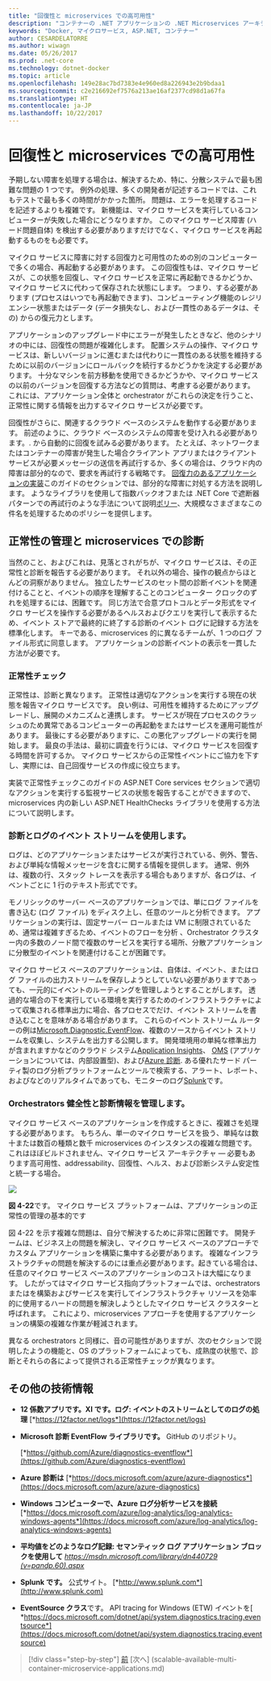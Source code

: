 ```yaml
---
title: "回復性と microservices での高可用性"
description: "コンテナーの .NET アプリケーションの .NET Microservices アーキテクチャ |回復性と microservices での高可用性"
keywords: "Docker, マイクロサービス, ASP.NET, コンテナー"
author: CESARDELATORRE
ms.author: wiwagn
ms.date: 05/26/2017
ms.prod: .net-core
ms.technology: dotnet-docker
ms.topic: article
ms.openlocfilehash: 149e28ac7bd7383e4e960ed8a226943e2b9bdaa1
ms.sourcegitcommit: c2e216692ef7576a213ae16af2377cd98d1a67fa
ms.translationtype: HT
ms.contentlocale: ja-JP
ms.lasthandoff: 10/22/2017
---
```

# <a name="resiliency-and-high-availability-in-microservices"></a>回復性と microservices での高可用性

予期しない障害を処理する場合は、解決するため、特に、分散システムで最も困難な問題の 1 つです。 例外の処理、多くの開発者が記述するコードでは、これもテストで最も多くの時間がかかった箇所。 問題は、エラーを処理するコードを記述するよりも複雑です。 新機能は、マイクロ サービスを実行しているコンピューターが失敗した場合にどうなりますか。 このマイクロ サービス障害 (ハード問題自体) を検出する必要がありますだけでなく、マイクロ サービスを再起動するものをも必要です。

マイクロ サービスに障害に対する回復力と可用性のための別のコンピューターで多くの場合、再起動する必要があります。 この回復性もは、マイクロ サービスが、この状態を回復し、マイクロ サービスを正常に再起動できるかどうか、マイクロ サービスに代わって保存された状態にします。 つまり、する必要があります (プロセスはいつでも再起動できます)、コンピューティング機能のレジリエンシー状態またはデータ (データ損失なし、および一貫性のあるデータは、その) からの復元力とします。

アプリケーションのアップグレード中にエラーが発生したときなど、他のシナリオの中には、回復性の問題が複雑化します。 配置システムの操作、マイクロ サービスは、新しいバージョンに進むまたは代わりに一貫性のある状態を維持するために以前のバージョンにロールバックを続行するかどうかを決定する必要があります。 十分なマシンを前方移動を使用できるかどうかや、マイクロ サービスの以前のバージョンを回復する方法などの質問は、考慮する必要があります。 これには、アプリケーション全体と orchestrator がこれらの決定を行うこと、正常性に関する情報を出力するマイクロ サービスが必要です。

回復性がさらに、関連するクラウド ベースのシステムを動作する必要があります。 前述のように、クラウド ベースのシステムの障害を受け入れる必要があります。. から自動的に回復を試みる必要があります。 たとえば、ネットワークまたはコンテナーの障害が発生した場合クライアント アプリまたはクライアント サービスが必要メッセージの送信を再試行するか、多くの場合は、クラウド内の障害は部分的なので、要求を再試行する戦略です。 [回復力のあるアプリケーションの実装](#implementing_resilient_apps)このガイドのセクションでは、部分的な障害に対処する方法を説明します。 ようなライブラリを使用して指数バックオフまたは .NET Core で遮断器パターンでの再試行のような手法について説明[ポリー](https://github.com/App-vNext/Polly)、大規模なさまざまなこの件名を処理するためのポリシーを提供します。

## <a name="health-management-and-diagnostics-in-microservices"></a>正常性の管理と microservices での診断

当然のこと、およびこれは、見落とされがちが、マイクロ サービスは、その正常性と診断を報告する必要があります。 それ以外の場合、操作の観点からほとんどの洞察がありません。 独立したサービスのセット間の診断イベントを関連付けることと、イベントの順序を理解することのコンピューター クロックのずれを処理するには、困難です。 同じ方法で合意プロトコルとデータ形式をマイクロ サービスを操作する必要があるヘルスおよびクエリを実行して表示するため、イベント ストアで最終的に終了する診断のイベント ログに記録する方法を標準化します。 キーである、microservices 的に異なるチームが、1 つのログ ファイル形式に同意します。 アプリケーションの診断イベントの表示を一貫した方法が必要です。

### <a name="health-checks"></a>正常性チェック

正常性は、診断と異なります。 正常性は適切なアクションを実行する現在の状態を報告マイクロ サービスです。 良い例は、可用性を維持するためにアップグレードし、展開のメカニズムと連携します。 サービスが現在プロセスのクラッシュのため異常であるコンピューターの再起動をまたはサービスを運用可能性があります。 最後にする必要がありますに、この悪化アップグレードの実行を開始します。 最良の手法は、最初に調査を行うには、マイクロ サービスを回復する時間を許可するか。 マイクロ サービスからの正常性イベントにご協力を下すし、実際には、自己回復サービスの作成に役立ちます。

実装で正常性チェックこのガイドの ASP.NET Core services セクションで適切なアクションを実行する監視サービスの状態を報告することができますので、microservices 内の新しい ASP.NET HealthChecks ライブラリを使用する方法について説明します。

### <a name="using-diagnostics-and-logs-event-streams"></a>診断とログのイベント ストリームを使用します。

ログは、どのアプリケーションまたはサービスが実行されている、例外、警告、および単純な情報メッセージを含むに関する情報を提供します。 通常、例外は、複数の行、スタック トレースを表示する場合もありますが、各ログは、イベントごとに 1 行のテキスト形式でです。

モノリシックのサーバー ベースのアプリケーションでは、単にログ ファイルを書き込む (ログ ファイル) をディスク上し、任意のツールと分析できます。 アプリケーションの実行は、固定サーバー ロールまたは VM に制限されているため、通常は複雑すぎるため、イベントのフローを分析 、Orchestrator クラスター内の多数のノード間で複数のサービスを実行する場所、分散アプリケーションに分散型のイベントを関連付けることが困難です。

マイクロ サービス ベースのアプリケーションは、自体は、イベント、またはログ ファイルの出力ストリームを保存しようとしていない必要がありますであっても、一元的にイベントのルーティングを管理しようとすることがします。 透過的な場合の下を実行している環境を実行するためのインフラストラクチャによって収集される標準出力に場合、各プロセスでだけ、イベント ストリームを書き込むことを意味がある場合があります。 これらのイベント ストリーム ルーターの例は[Microsoft.Diagnostic.EventFlow](https://github.com/Azure/diagnostics-eventflow)、複数のソースからイベント ストリームを収集し、システムを出力する公開します。 開発環境用の単純な標準出力が含まれますかなどのクラウド システム[Application Insights](https://azure.microsoft.com/services/application-insights/)、 [OMS](https://github.com/Azure/diagnostics-eventflow#oms-operations-management-suite) (アプリケーションについては、内部設置型)、および[Azure 診断](https://docs.microsoft.com/azure/monitoring-and-diagnostics/azure-diagnostics). ある優れたサード パーティ製のログ分析プラットフォームとツールで検索する、アラート、レポート、およびなどのリアルタイムであっても、モニターのログ[Splunk](http://www.splunk.com/goto/Splunk_Log_Management?ac=ga_usa_log_analysis_phrase_Mar17&_kk=logs%20analysis&gclid=CNzkzIrex9MCFYGHfgodW5YOtA)です。

### <a name="orchestrators-managing-health-and-diagnostics-information"></a>Orchestrators 健全性と診断情報を管理します。

マイクロ サービス ベースのアプリケーションを作成するときに、複雑さを処理する必要があります。 もちろん、単一のマイクロ サービスを扱う、単純なは数十または数百の種類と数千 microservices のインスタンスの複雑な問題です。 これはほぼビルドされません、マイクロ サービス アーキテクチャ — 必要もあります高可用性、addressability、回復性、ヘルス、および診断システム安定性と統一する場合。

![](./media/image22.png)

**図 4-22**です。 マイクロ サービス プラットフォームは、アプリケーションの正常性の管理の基本的です

図 4-22 を示す複雑な問題は、自分で解決するために非常に困難です。 開発チームは、ビジネス上の問題を解決し、マイクロ サービス ベースのアプローチでカスタム アプリケーションを構築に集中する必要があります。 複雑なインフラストラクチャの問題を解決するのには重点必要があります。起きている場合は、任意のマイクロ サービス ベースのアプリケーションのコストは大幅になります。 したがってはマイクロ サービス指向プラットフォームでは、orchestrators またはを構築およびサービスを実行してインフラストラクチャ リソースを効率的に使用するハードの問題を解決しようとしたマイクロ サービス クラスターと呼ばれます。 これにより、microservices アプローチを使用するアプリケーションの構築の複雑な作業が軽減されます。

異なる orchestrators と同様に、音の可能性がありますが、次のセクションで説明したようの機能と、OS のプラットフォームによっても、成熟度の状態で、診断とそれらの各によって提供される正常性チェックが異なります。

## <a name="additional-resources"></a>その他の技術情報

-   **12 係数アプリです。XI です。ログ: イベントのストリームとしてのログの処理**
    [*https://12factor.net/logs*](https://12factor.net/logs)

-   **Microsoft 診断 EventFlow ライブラリです。** GitHub のリポジトリ。

    [*https://github.com/Azure/diagnostics-eventflow*](https://github.com/Azure/diagnostics-eventflow)

-   **Azure 診断は**
    [*https://docs.microsoft.com/azure/azure-diagnostics*](https://docs.microsoft.com/azure/azure-diagnostics)

-   **Windows コンピューターで、Azure ログ分析サービスを接続**
    [*https://docs.microsoft.com/azure/log-analytics/log-analytics-windows-agents*](https://docs.microsoft.com/azure/log-analytics/log-analytics-windows-agents)

-   **平均値をどのようなログ記録: セマンティック ログ アプリケーション ブロックを使用して**
    [*https://msdn.microsoft.com/library/dn440729 (v=pandp.60).aspx*](https://msdn.microsoft.com/library/dn440729(v=pandp.60).aspx)

-   **Splunk です。** 公式サイト。
    [*http://www.splunk.com*](http://www.splunk.com)

-   **EventSource クラス**です。 API tracing for Windows (ETW) イベントを[ *https://docs.microsoft.com/dotnet/api/system.diagnostics.tracing.eventsource*](https://docs.microsoft.com/dotnet/api/system.diagnostics.tracing.eventsource)




>[!div class="step-by-step"]
[前](microservice-based-composite-ui-shape-layout.md) [次へ] (scalable-available-multi-container-microservice-applications.md)

